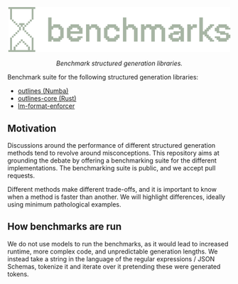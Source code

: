 <div align="center" style="margin-bottom: 1em;">

<img src="./docs/assets/images/logo.png" alt="Outlines-core Logo" width=500></img>

*Benchmark structured generation libraries.*
</div>

Benchmark suite for the following structured generation libraries:

- [outlines (Numba)](https://github.com/dottxt-ai/outlines)
- [outlines-core (Rust)](https://github.com/dottxt-ai/outlines-core)
- [lm-format-enforcer](https://github.com/noamgat/lm-format-enforcer)


## Motivation

Discussions around the performance of different structured generation methods tend to revolve around misconceptions. This repository aims at grounding the debate by offering a benchmarking suite for the different implementations. The benchmarking suite is public, and we accept pull requests.

Different methods make different trade-offs, and it is important to know when a method is faster than another. We will highlight differences, ideally using minimum pathological examples.


## How benchmarks are run

We do not use models to run the benchmarks, as it would lead to increased runtime, more complex code, and unpredictable generation lengths. We instead take a string in the language of the regular expressions / JSON Schemas, tokenize it and iterate over it pretending these were generated tokens.
